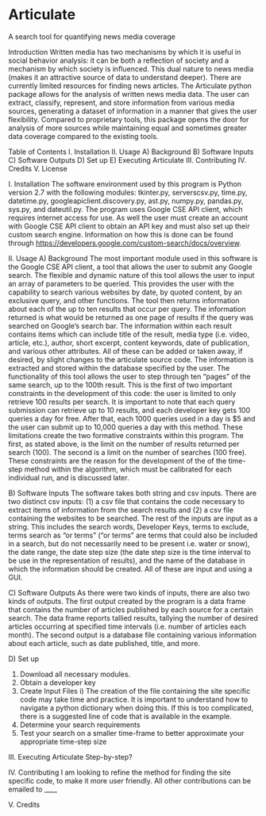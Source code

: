 # Articulate
A search tool for quantifying news media coverage

Introduction
Written media has two mechanisms by which it is useful in social behavior analysis: it can be both a reflection of society and a mechanism by which society is influenced. This dual nature to news media (makes it an attractive source of data to understand deeper). There are currently limited resources for finding news articles. The Articulate python package allows for the analysis of written news media data. The user can extract, classify, represent, and store information from various media sources, generating a dataset of information in a manner that gives the user flexibility. Compared to proprietary tools, this package opens the door for analysis of more sources while maintaining equal and sometimes greater data coverage compared to the existing tools.

Table of Contents
I.	Installation
II.	Usage
A)	Background
B)	Software Inputs
C)	Software Outputs
D)	Set up
E)	Executing Articulate
III.	Contributing
IV.	Credits
V.	License

I. Installation
The software environment used by this program is Python version 2.7 with the following modules:  tkinter.py, serverscsv.py, time.py, datetime.py, googleapiclient.discovery.py, ast.py, numpy.py, pandas.py, sys.py, and dateutil.py. The program uses Google CSE API client, which requires internet access for use. As well the user must create an account with Google CSE API client to obtain an API key and must also set up their custom search engine. Information on how this is done can be found through https://developers.google.com/custom-search/docs/overview.

II. Usage
A) Background
The most important module used in this software is the Google CSE API client, a tool that allows the user to submit any Google search. The flexible and dynamic nature of this tool allows the user to input an array of parameters to be queried. This provides the user with the capability to search various websites by date, by quoted content, by an exclusive query, and other functions. The tool then returns information about each of the up to ten results that occur per query. The information returned is what would be returned as one page of results if the query was searched on Google’s search bar. The information within each result contains items which can include title of the result, media type (i.e. video, article, etc.), author, short excerpt, content keywords, date of publication, and various other attributes. All of these can be added or taken away, if desired, by slight changes to the articulate source code. The information is extracted and stored within the database specified by the user. The functionality of this tool allows the user to step through ten “pages” of the same search, up to the 100th result. This is the first of two important constraints in the development of this code: the user is limited to only retrieve 100 results per search. It is important to note that each query submission can retrieve up to 10 results, and each developer key gets 100 queries a day for free. After that, each 1000 queries used in a day is $5 and the user can submit up to 10,000 queries a day with this method. These limitations create the two formative constraints within this program. The first, as stated above, is the limit on the number of results returned per search (100). The second is a limit on the number of searches (100 free). These constraints are the reason for the development of the of the time-step method within the algorithm, which must be calibrated for each individual run, and is discussed later.

B) Software Inputs
The software takes both string and csv inputs. There are two distinct csv inputs: (1) a csv file that contains the code necessary to extract items of information from the search results and (2) a csv file containing the websites to be searched. The rest of the inputs are input as a string. This includes the search words, Developer Keys, terms to exclude, terms search as “or terms” (“or terms” are terms that could also be included in a search, but do not necessarily need to be present i.e. water or snow), the date range, the date step size (the date step size is the time interval to be use in the representation of results), and the name of the database in which the information should be created. All of these are input and using a GUI.

C) Software Outputs
As there were two kinds of inputs, there are also two kinds of outputs. The first output created by the program is a data frame that contains the number of articles published by each source for a certain search. The data frame reports tallied results, tallying the number of desired articles occurring at specified time intervals (i.e. number of articles each month). The second output is a database file containing various information about each article, such as date published, title, and more.

D) Set up
1) Download all necessary modules.
2) Obtain a developer key
3) Create Input Files
i) The creation of the file containing the site specific code may take time and practice. It is important to understand how to navigate a python dictionary when doing this. If this is too complicated, there is a suggested line of code that is available in the example.
4) Determine your search requirements
5) Test your search on a smaller time-frame to better approximate your appropriate time-step size

III. Executing Articulate
Step-by-step?

IV. Contributing
I am looking to refine the method for finding the site specific code, to make it more user friendly. All other contributions can be emailed to ____

V. Credits
